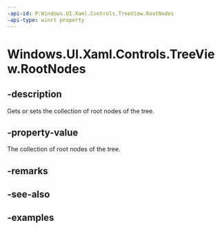 ```yaml
---
-api-id: P:Windows.UI.Xaml.Controls.TreeView.RootNodes
-api-type: winrt property
---
```


<!-- Property syntax.
public IVector<[TreeViewNode](treeviewnode.md)> RootNodes { get; }
-->

# Windows.UI.Xaml.Controls.TreeView.RootNodes

## -description

Gets or sets the collection of root nodes of the tree.

## -property-value

The collection of root nodes of the tree.

## -remarks

## -see-also

## -examples

